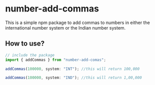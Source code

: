 # number-add-commas

This is a simple npm package to add commas to numbers in either the international number system or the Indian number system.

## How to use?

```js
// include the package
import { addCommas } from "number-add-comas";

addCommas(100000, system: "INT"); //this will return 100,000

addCommas(100000, system: "IND"); //this will return 1,00,000
```
